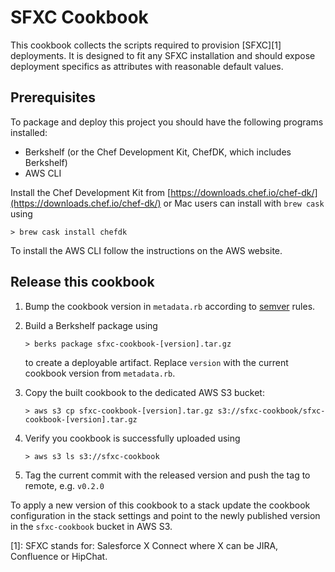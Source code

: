 SFXC Cookbook
=============

This cookbook collects the scripts required to provision [SFXC][1] deployments. It is designed to fit any SFXC installation 
and should expose deployment specifics as attributes with reasonable default values.

Prerequisites
-------------

To package and deploy this project you should have the following programs installed:

* Berkshelf (or the Chef Development Kit, ChefDK, which includes Berkshelf)
* AWS CLI 

Install the Chef Development Kit from [https://downloads.chef.io/chef-dk/](https://downloads.chef.io/chef-dk/) or Mac 
users can install with `brew cask` using

    > brew cask install chefdk
    
To install the AWS CLI follow the instructions on the AWS website.

Release this cookbook
---------------------

1.  Bump the cookbook version in `metadata.rb` according to [semver](http://semver.org/) rules.

1.  Build a Berkshelf package using

        > berks package sfxc-cookbook-[version].tar.gz

    to create a deployable artifact. Replace `version` with the current cookbook version from `metadata.rb`.

1.  Copy the built cookbook to the dedicated AWS S3 bucket:

        > aws s3 cp sfxc-cookbook-[version].tar.gz s3://sfxc-cookbook/sfxc-cookbook-[version].tar.gz
        
1.  Verify you cookbook is successfully uploaded using

        > aws s3 ls s3://sfxc-cookbook
        
1.  Tag the current commit with the released version and push the tag to remote, e.g. `v0.2.0`
        
To apply a new version of this cookbook to a stack update the cookbook configuration in the stack settings and point
to the newly published version in the `sfxc-cookbook` bucket in AWS S3.


[1]: SFXC stands for: Salesforce X Connect where X can be JIRA, Confluence or HipChat.